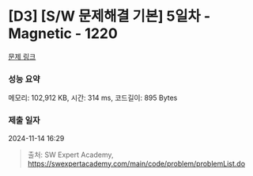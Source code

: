 # [D3] [S/W 문제해결 기본] 5일차 - Magnetic - 1220 

[문제 링크](https://swexpertacademy.com/main/code/problem/problemDetail.do?contestProbId=AV14hwZqABsCFAYD) 

### 성능 요약

메모리: 102,912 KB, 시간: 314 ms, 코드길이: 895 Bytes

### 제출 일자

2024-11-14 16:29



> 출처: SW Expert Academy, https://swexpertacademy.com/main/code/problem/problemList.do